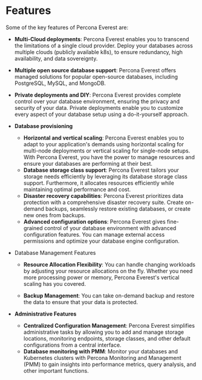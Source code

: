 # Features

Some of the key features of Percona Everest are:

- **Multi-Cloud deployments**: Percona Everest enables you to transcend the limitations of a single cloud provider. Deploy your databases across multiple clouds (publicly available k8s), to ensure redundancy, high availability, and data sovereignty.
- **Multiple open source database support**: Percona Everest offers managed solutions for popular open-source databases, including PostgreSQL, MySQL, and MongoDB.
- **Private deployments and DIY**: Percona Everest provides complete control over your database environment, ensuring the privacy and security of your data. Private deployments enable you to customize every aspect of your database setup using a do-it-yourself approach.
- **Database provisioning**
    * **Horizontal and vertical scaling**: Percona Everest enables you to adapt to your application's demands using horizontal scaling for multi-node deployments or vertical scaling for single-node setups. With Percona Everest, you have the power to manage resources and ensure your databases are performing at their best.
    * **Database storage class support**: Percona Everest tailors your storage needs efficiently by leveraging its database storage class support. Furthermore, it allocates resources efficiently while maintaining optimal performance and cost.    
    * **Disaster recovery capabilities**: Percona Everest prioritizes data protection with a comprehensive disaster recovery suite. Create on-demand backups, seamlessly restore existing databases, or create new ones from backups.
    * **Advanced configuration options**: Percona Everest gives fine-grained control of your database environment with advanced configuration features. You can manage external access permissions and optimize your database engine configuration.

- Database Management Features


    * **Resource Allocation Flexibility**: You can handle changing workloads by adjusting your resource allocations on the fly. Whether you need more processing power or memory, Percona Everest's vertical scaling has you covered.

    * **Backup Management**: You can take on-demand backup and restore the data to ensure that your data is protected.

- **Administrative Features**

    * **Centralized Configuration Management**: Percona Everest simplifies administrative tasks by allowing you to add and manage storage locations, monitoring endpoints, storage classes, and other default configurations from a central interface.
    * **Database monitoring with PMM**: Monitor your databases and Kubernetes clusters with Percona Monitoring and Management (PMM) to gain insights into performance metrics, query analysis, and other important functions.